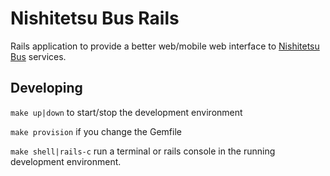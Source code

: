 # Nishitetsu Bus Rails

Rails application to provide a better web/mobile web interface to [Nishitetsu
Bus](https://www.nishitetsu.jp/bus/) services.

## Developing

`make up|down` to start/stop the development environment

`make provision` if you change the Gemfile

`make shell|rails-c` run a terminal or rails console in the running development environment.

